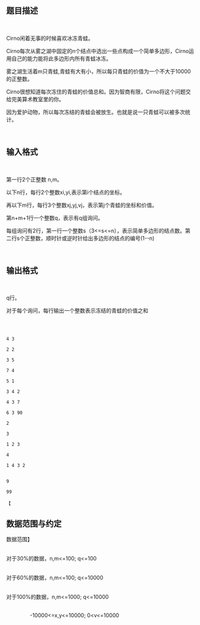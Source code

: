 ## 题目描述

<div>
  
</div>
<div>
 Cirno闲着无事的时候喜欢冰冻青蛙。
</div>
<div>
 Cirno每次从雾之湖中固定的n个结点中选出一些点构成一个简单多边形，Cirno运用自己的能力能将此多边形内所有青蛙冰冻。
</div>
<div>
 雾之湖生活着m只青蛙,青蛙有大有小，所以每只青蛙的价值为一个不大于10000的正整数。
</div>
<div>
 Cirno很想知道每次冻住的青蛙的价值总和。因为智商有限，Cirno将这个问题交给完美算术教室里的你。
</div>
<div>
 因为爱护动物，所以每次冻结的青蛙会被放生。也就是说一只青蛙可以被多次统计。
</div>
<div>
  
</div>

## 输入格式

<div>
  
</div>
<div>
 第一行2个正整数 n,m。
</div>
<div>
 以下n行，每行2个整数xi,yi,表示第i个结点的坐标。
</div>
<div>
 再以下m行，每行3个整数xj,yj,vj，表示第j个青蛙的坐标和价值。
</div>
<div>
 第n+m+1行一个整数q，表示有q组询问。
</div>
<div>
 每组询问有2行，第一行一个整数s（3<=s<=n），表示简单多边形的结点数。第二行s个正整数，顺时针或逆时针给出多边形的结点的编号(1--n)
</div>
<div>
  
</div>

## 输出格式

<div>
  
</div>
<div>
 q行。
</div>
<div>
 对于每个询问，每行输出一个整数表示冻结的青蛙的价值之和
</div>
<div>
  
</div>

```input1
4 3
2 2
3 5
7 4
5 1
3 4 2
4 3 7
6 3 90
2
3
1 2 3
4
1 4 3 2
```
```output1
9
99
【
```
## 数据范围与约定

<p>数据范围】<br><br>
  对于30%的数据，n,m<=100; q<=100<br><br>
  对于60%的数据，n,m<=100; q<=10000<br><br>
  对于100%的数据，n,m<=1000; q<=10000<br><br>
                  -10000<=x,y<=10000; 0<v<=10000<br><br></p>

